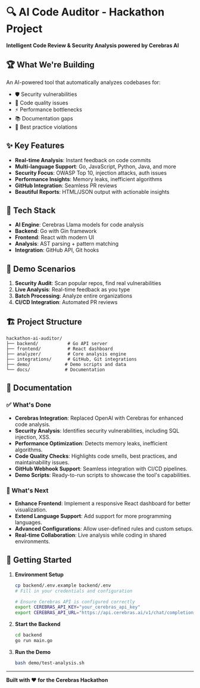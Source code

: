 # 🔍 AI Code Auditor - Hackathon Project

**Intelligent Code Review & Security Analysis powered by Cerebras AI**

## 🏆 What We're Building

An AI-powered tool that automatically analyzes codebases for:
- 🛡️ Security vulnerabilities
- 🐛 Code quality issues  
- ⚡ Performance bottlenecks
- 📚 Documentation gaps
- 🎯 Best practice violations

## ✨ Key Features

- **Real-time Analysis**: Instant feedback on code commits
- **Multi-language Support**: Go, JavaScript, Python, Java, and more
- **Security Focus**: OWASP Top 10, injection attacks, auth issues
- **Performance Insights**: Memory leaks, inefficient algorithms
- **GitHub Integration**: Seamless PR reviews
- **Beautiful Reports**: HTML/JSON output with actionable insights

## 🚀 Tech Stack

- **AI Engine**: Cerebras Llama models for code analysis
- **Backend**: Go with Gin framework
- **Frontend**: React with modern UI
- **Analysis**: AST parsing + pattern matching
- **Integration**: GitHub API, Git hooks

## 🎯 Demo Scenarios

1. **Security Audit**: Scan popular repos, find real vulnerabilities
2. **Live Analysis**: Real-time feedback as you type
3. **Batch Processing**: Analyze entire organizations
4. **CI/CD Integration**: Automated PR reviews

## 🏗️ Project Structure

```
hackathon-ai-auditor/
├── backend/           # Go API server
├── frontend/          # React dashboard
├── analyzer/          # Core analysis engine
├── integrations/      # GitHub, Git integrations
├── demo/             # Demo scripts and data
└── docs/             # Documentation
```

## 📜 Documentation

### ✅ What's Done

- **Cerebras Integration**: Replaced OpenAI with Cerebras for enhanced code analysis.
- **Security Analysis**: Identifies security vulnerabilities, including SQL injection, XSS.
- **Performance Optimization**: Detects memory leaks, inefficient algorithms.
- **Code Quality Checks**: Highlights code smells, best practices, and maintainability issues.
- **GitHub Webhook Support**: Seamless integration with CI/CD pipelines.
- **Demo Scripts**: Ready-to-run scripts to showcase the tool's capabilities.

### 🚀 What's Next

- **Enhance Frontend**: Implement a responsive React dashboard for better visualization.
- **Extend Language Support**: Add support for more programming languages.
- **Advanced Configurations**: Allow user-defined rules and custom setups.
- **Real-time Collaboration**: Live analysis while coding in shared environments.

## 🚀 Getting Started

1. **Environment Setup**

   ```bash
   cp backend/.env.example backend/.env
   # Fill in your credentials and configuration

   # Ensure Cerebras API is configured correctly
   export CEREBRAS_API_KEY="your_cerebras_api_key"
   export CEREBRAS_API_URL="https://api.cerebras.ai/v1/chat/completions"
   ```

2. **Start the Backend**

   ```bash
   cd backend 
   go run main.go
   ```

3. **Run the Demo**

   ```bash
   bash demo/test-analysis.sh
   ```

---
**Built with ❤️ for the Cerebras Hackathon**
